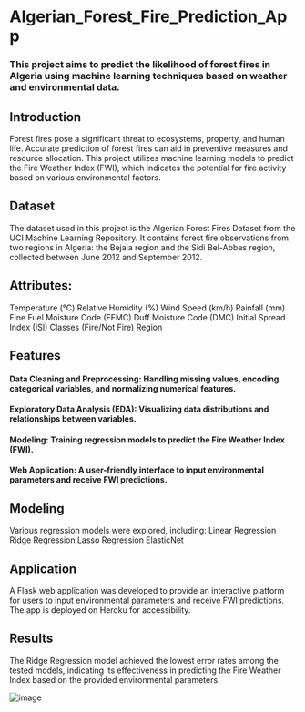 # Algerian_Forest_Fire_Prediction_App

### This project aims to predict the likelihood of forest fires in Algeria using machine learning techniques based on weather and environmental data.

## Introduction
Forest fires pose a significant threat to ecosystems, property, and human life. Accurate prediction of forest fires can aid in preventive measures and resource allocation. This project utilizes machine learning models to predict the Fire Weather Index (FWI), which indicates the potential for fire activity based on various environmental factors.

## Dataset
The dataset used in this project is the Algerian Forest Fires Dataset from the UCI Machine Learning Repository. It contains forest fire observations from two regions in Algeria: the Bejaia region and the Sidi Bel-Abbes region, collected between June 2012 and September 2012.

## Attributes:
Temperature (°C)
Relative Humidity (%)
Wind Speed (km/h)
Rainfall (mm)
Fine Fuel Moisture Code (FFMC)
Duff Moisture Code (DMC)
Initial Spread Index (ISI)
Classes (Fire/Not Fire)
Region

## Features
#### Data Cleaning and Preprocessing: Handling missing values, encoding categorical variables, and normalizing numerical features.
#### Exploratory Data Analysis (EDA): Visualizing data distributions and relationships between variables.
#### Modeling: Training regression models to predict the Fire Weather Index (FWI).
#### Web Application: A user-friendly interface to input environmental parameters and receive FWI predictions.

## Modeling
Various regression models were explored, including:
Linear Regression
Ridge Regression
Lasso Regression
ElasticNet

## Application
A Flask web application was developed to provide an interactive platform for users to input environmental parameters and receive FWI predictions. The app is deployed on Heroku for accessibility.

## Results
The Ridge Regression model achieved the lowest error rates among the tested models, indicating its effectiveness in predicting the Fire Weather Index based on the provided environmental parameters.

![image](https://github.com/user-attachments/assets/a7a97b06-8f20-4d19-b220-e3ee9072e301)
